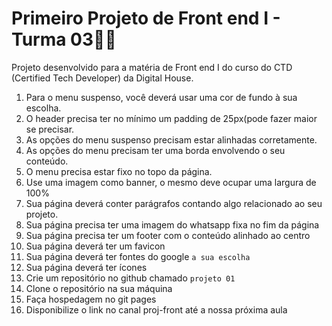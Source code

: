 # Primeiro Projeto de Front end I - Turma 03👨‍💻
Projeto desenvolvido para a matéria de Front end I do curso do CTD (Certified Tech Developer) da Digital House.

1.  Para o menu suspenso, você deverá usar uma cor de fundo à sua escolha.
2.  O header precisa ter no mínimo um padding de 25px(pode fazer maior se precisar.
3.  As opções do menu suspenso precisam estar alinhadas corretamente.
4.  As opções do menu precisam ter uma borda envolvendo o seu conteúdo.
5.  O menu precisa estar fixo no topo da página.
7.  Use uma imagem como banner, o mesmo deve ocupar uma largura de 100%
8.  Sua página deverá conter parágrafos contando algo relacionado ao seu projeto.
9.  Sua página precisa ter uma imagem do whatsapp fixa no fim da página 
10.  Sua página precisa ter um footer com o conteúdo alinhado ao centro
11.  Sua página deverá ter um favicon
12.  Sua página deverá ter fontes do google ``a sua escolha``
13.  Sua página deverá ter ícones
14.  Crie um repositório no github chamado ``projeto 01``
15.  Clone o repositório na sua máquina
16.  Faça hospedagem no git pages
17.  Disponibilize o link no canal proj-front até a nossa próxima aula
